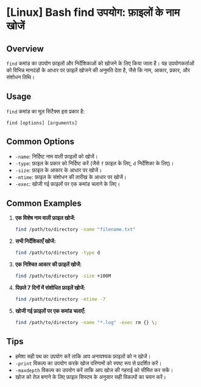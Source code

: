 # [Linux] Bash find उपयोग: फ़ाइलों के नाम खोजें

## Overview
`find` कमांड का उपयोग फ़ाइलों और निर्देशिकाओं को खोजने के लिए किया जाता है। यह उपयोगकर्ताओं को विभिन्न मानदंडों के आधार पर फ़ाइलें खोजने की अनुमति देता है, जैसे कि नाम, आकार, प्रकार, और संशोधन तिथि।

## Usage
`find` कमांड का मूल सिंटैक्स इस प्रकार है:

```
find [options] [arguments]
```

## Common Options
- `-name`: निर्दिष्ट नाम वाली फ़ाइलों को खोजें।
- `-type`: फ़ाइल के प्रकार को निर्दिष्ट करें (जैसे `f` फ़ाइल के लिए, `d` निर्देशिका के लिए)।
- `-size`: फ़ाइल के आकार के आधार पर खोजें।
- `-mtime`: फ़ाइल के संशोधन की तारीख के आधार पर खोजें।
- `-exec`: खोजी गई फ़ाइलों पर एक कमांड चलाने के लिए।

## Common Examples
1. **एक विशेष नाम वाली फ़ाइल खोजें:**
   ```bash
   find /path/to/directory -name "filename.txt"
   ```

2. **सभी निर्देशिकाएँ खोजें:**
   ```bash
   find /path/to/directory -type d
   ```

3. **एक निश्चित आकार की फ़ाइलें खोजें:**
   ```bash
   find /path/to/directory -size +100M
   ```

4. **पिछले 7 दिनों में संशोधित फ़ाइलें खोजें:**
   ```bash
   find /path/to/directory -mtime -7
   ```

5. **खोजी गई फ़ाइलों पर एक कमांड चलाएँ:**
   ```bash
   find /path/to/directory -name "*.log" -exec rm {} \;
   ```

## Tips
- हमेशा सही पथ का उपयोग करें ताकि आप अनावश्यक फ़ाइलों को न खोजें।
- `-print` विकल्प का उपयोग करके खोज परिणामों को स्पष्ट रूप से प्रदर्शित करें।
- `-maxdepth` विकल्प का उपयोग करें ताकि आप खोज की गहराई को सीमित कर सकें।
- खोज को तेज़ बनाने के लिए फ़ाइल सिस्टम के अनुसार सही विकल्पों का चयन करें।